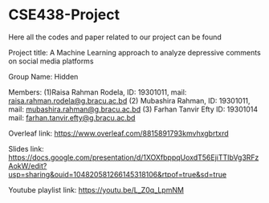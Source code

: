 # CSE438-Project
Here all the codes and paper related to our project can be found 

Project title: A Machine Learning approach to analyze depressive comments on social media platforms

Group Name: Hidden

Members: 
(1)Raisa Rahman Rodela, ID: 19301011, mail: raisa.rahman.rodela@g.bracu.ac.bd
(2) Mubashira Rahman,   ID: 19301011, mail: mubashira.rahman@g.bracu.ac.bd
(3) Farhan Tanvir Efty ID: 19301014 mail: farhan.tanvir.efty@g.bracu.ac.bd

Overleaf link: https://www.overleaf.com/8815891793kmvhxgbrtxrd

Slides link: https://docs.google.com/presentation/d/1XOXfbppqUoxdT56EjiTTIbVg3RFzAokW/edit?usp=sharing&ouid=104820581266145318106&rtpof=true&sd=true 

Youtube playlist link: https://youtu.be/L_Z0q_LpmNM 

